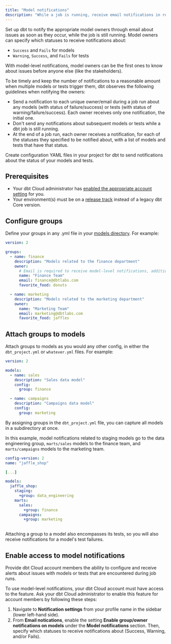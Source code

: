 ```yaml
---
title: "Model notifications"
description: "While a job is running, receive email notifications in real time about any issues with your models and tests. "
---
```


Set up dbt to notify the appropriate model owners through email about issues as soon as they occur, while the job is still running. Model owners can specify which statuses to receive notifications about: 

- `Success` and `Fails` for models
- `Warning`, `Success`, and `Fails` for tests

With model-level notifications, model owners can be the first ones to know about issues before anyone else (like the stakeholders). 

To be timely and keep the number of notifications to a reasonable amount when multiple models or tests trigger them, dbt observes the following guidelines when notifying the owners:  

- Send a notification to each unique owner/email during a job run about any models (with status of failure/success) or tests (with status of warning/failure/success). Each owner receives only one notification, the initial one.
- Don't send any notifications about subsequent models or tests while a dbt job is still running.
- At the end of a job run, each owner receives a notification, for each of the statuses they specified to be notified about, with a list of models and tests that have that status. 

Create configuration YAML files in your project for dbt to send notifications about the status of your models and tests.

## Prerequisites
- Your dbt Cloud administrator has [enabled the appropriate account setting](#enable-access-to-model-notifications) for you.
- Your environment(s) must be on a [release track](/docs/dbt-versions/cloud-release-tracks) instead of a legacy dbt Core version.


## Configure groups

Define your groups in any .yml file in your [models directory](/reference/project-configs/model-paths). For example: 

<File name='models/groups.yml'>

```yml
version: 2

groups:
  - name: finance
    description: "Models related to the finance department"
    owner:
      # Email is required to receive model-level notifications, additional properties are also allowed.
      name: "Finance Team"
      email: finance@dbtlabs.com
      favorite_food: donuts

  - name: marketing
    description: "Models related to the marketing department"
    owner:
      name: "Marketing Team"
      email: marketing@dbtlabs.com
      favorite_food: jaffles
```

</File>

## Attach groups to models

Attach groups to models as you would any other config, in either the `dbt_project.yml` or `whatever.yml` files. For example: 

<File name='models/marts.yml'>

```yml
version: 2

models:
  - name: sales
    description: "Sales data model"
    config:
      group: finance

  - name: campaigns
    description: "Campaigns data model"
    config:
      group: marketing

```
</File>

By assigning groups in the `dbt_project.yml` file, you can capture all models in a subdirectory at once. 

In this example, model notifications related to staging models go to the data engineering group, `marts/sales` models to the finance team, and `marts/campaigns` models to the marketing team.

<File name='dbt_project.yml'>

```yml
config-version: 2
name: "jaffle_shop"

[...]

models:
  jaffle_shop:
    staging:
      +group: data_engineering
    marts:
      sales:
        +group: finance
      campaigns:
        +group: marketing
    
```

</File>
Attaching a group to a model also encompasses its tests, so you will also receive notifications for a model's test failures. 

## Enable access to model notifications 

Provide dbt Cloud account members the ability to configure and receive alerts about issues with models or tests that are encountered during job runs.  

To use model-level notifications, your dbt Cloud account must have access to the feature. Ask your dbt Cloud administrator to enable this feature for account members by following these steps:

1. Navigate to **Notification settings** from your profile name in the sidebar (lower left-hand side). 
1. From **Email notications**, enable the setting **Enable group/owner notifications on models** under the **Model notifications** section. Then, specify which statuses to receive notifications about (Success, Warning, and/or Fails). 

  <Lightbox src="/img/docs/dbt-cloud/example-enable-model-notifications.png" title="Example of the setting Enable group/owner notifications on models" /> 
